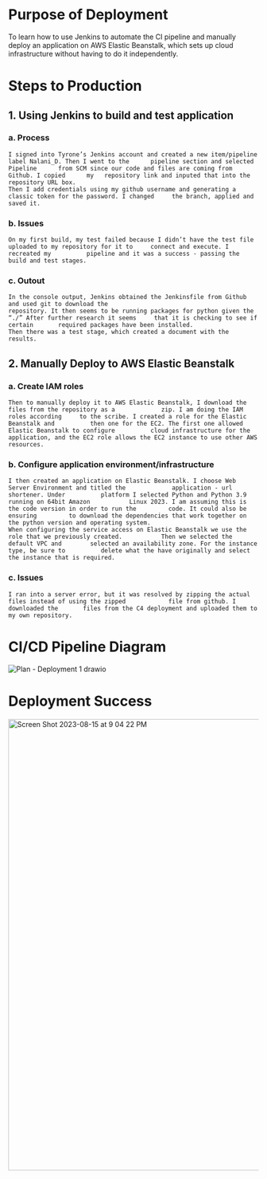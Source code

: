 # Purpose of Deployment
To learn how to use Jenkins to automate the CI pipeline and manually deploy an application on AWS Elastic Beanstalk, which sets up cloud infrastructure without having to do it independently. 

# Steps to Production
## 1. Using Jenkins to build and test application
  ### a. Process
    I signed into Tyrone’s Jenkins account and created a new item/pipeline label Nalani_D. Then I went to the      pipeline section and selected Pipeline      from SCM since our code and files are coming from Github. I copied      my   repository link and inputed that into the repository URL box. 
    Then I add credentials using my github username and generating a classic token for the password. I changed     the branch, applied and saved it.
 ### b. Issues
    On my first build, my test failed because I didn’t have the test file uploaded to my repository for it to     connect and execute. I recreated my          pipeline and it was a success - passing the build and test stages. 
 ### c. Outout
    In the console output, Jenkins obtained the Jenkinsfile from Github and used git to download the           
    repository. It then seems to be running packages for python given the “./” After further research it seems     that it is checking to see if certain       required packages have been installed.
    Then there was a test stage, which created a document with the results.


## 2. Manually Deploy to AWS Elastic Beanstalk
### a. Create IAM roles
    Then to manually deploy it to AWS Elastic Beanstalk, I download the files from the repository as a             zip. I am doing the IAM roles according     to the scribe. I created a role for the Elastic Beanstalk and          then one for the EC2. The first one allowed Elastic Beanstalk to configure          cloud infrastructure for the application, and the EC2 role allows the EC2 instance to use other AWS resources.  
### b. Configure application environment/infrastructure
    I then created an application on Elastic Beanstalk. I choose Web Server Environment and titled the             application - url shortener. Under          platform I selected Python and Python 3.9 running on 64bit Amazon           Linux 2023. I am assuming this is the code version in order to run the         code. It could also be ensuring         to download the dependencies that work together on the python version and operating system. 
    When configuring the service access on Elastic Beanstalk we use the role that we previously created.           Then we selected the default VPC and        selected an availability zone. For the instance type, be sure to          delete what the have originally and select the instance that is required.
### c. Issues
    I ran into a server error, but it was resolved by zipping the actual files instead of using the zipped            file from github. I downloaded the       files from the C4 deployment and uploaded them to my own repository.

# CI/CD Pipeline Diagram
![Plan - Deployment 1 drawio](https://github.com/nalDaniels/Deployment1/assets/135375665/3c9087d1-483a-4bf7-866b-3bc1d91a83b4)

# Deployment Success
<img width="906" alt="Screen Shot 2023-08-15 at 9 04 22 PM" src="https://github.com/nalDaniels/Deployment1/assets/135375665/65fd1e9f-dd26-4fd5-91a3-5eb1d47895aa">

